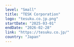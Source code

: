 ```yaml
---
level: "Small"
title: "TESK Corporation"
logo: "tesuku.co.jp.png"
startDate: "2025-03-01"
endDate: "2026-02-28"
link: "https://tesuku.co.jp/"
country: "Japan"
---
```

